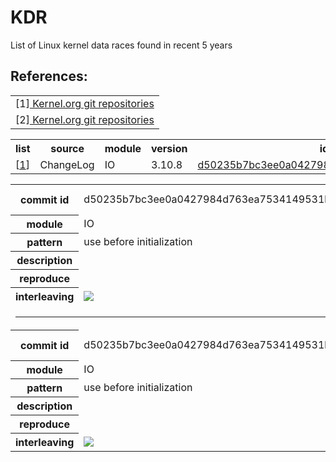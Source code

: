 # KDR
List of Linux kernel data races found in recent 5 years
<br>
<h2>References:</h2>
<table>
<tr><td>
[1]<a href="https://git.kernel.org/cgit/linux/kernel/git/torvalds/linux.git/"> Kernel.org git repositories </a>
<tr><td>
[2]<a href="https://git.kernel.org/cgit/linux/kernel/git/torvalds/linux.git/"> Kernel.org git repositories </a>

</table>

<table>
    <tr> <th> list                      <th> source          <th> module         <th> version       <th> id     <th> status   
    <tr background="red";> <td> [<a href="#c1">1</a>]     <td> ChangeLog      <td> IO         <td> 3.10.8     
         <td> <a href="#c1">d50235b7bc3ee0a0427984d763ea7534149531b4</a>    <td> Yes
</table>

<table>
    <tr><th> <a name="c2" id="c2"></a> commit id <td>d50235b7bc3ee0a0427984d763ea7534149531b4
        <th>kernel version      <td>3.10.8    
    <tr><th>module      <td>IO           <th>date                <td>2013/7/3
    <tr> <th>pattern             <td colspan="3">use before initialization   
    <tr> <th> description <td colspan="3">
    <tr> <th> reproduce   <td colspan="3">
    <tr><th>interleaving 
    <td colspan="3"><image src="https://cloud.githubusercontent.com/assets/4531815/8325292/c77a173e-1a8a-11e5-9ddd-7f7b8a3ac0a5.png">
    <tr><td colspan="4"> <hr width="100%" height="2px" color="red">
    <tr><th> <a name="c1" id="c1"></a> commit id <td>d50235b7bc3ee0a0427984d763ea7534149531b4
        <th>kernel version      <td>3.10.8    
    <tr><th>module      <td>IO           <th>date                <td>2013/7/3
    <tr> <th>pattern             <td colspan="3">use before initialization   
    <tr> <th> description <td colspan="3">
    <tr> <th> reproduce   <td colspan="3">
    <tr><th>interleaving 
    <td colspan="3"><image src="https://cloud.githubusercontent.com/assets/4531815/8325292/c77a173e-1a8a-11e5-9ddd-7f7b8a3ac0a5.png">
</table>
